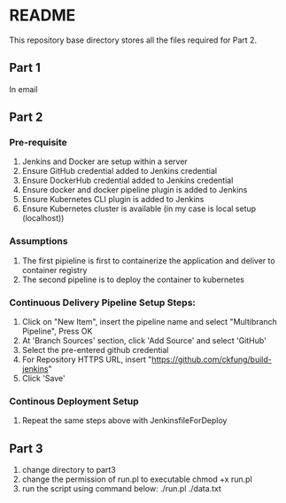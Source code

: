 # README
This repository base directory stores all the files required for Part 2.

## Part 1
In email

## Part 2
### Pre-requisite
1. Jenkins and Docker are setup within a server
2. Ensure GitHub credential added to Jenkins credential
3. Ensure DockerHub credential added to Jenkins credential
4. Ensure docker and docker pipeline plugin is added to Jenkins
5. Ensure Kubernetes CLI plugin is added to Jenkins
6. Ensure Kubernetes cluster is available (in my case is local setup (localhost))

### Assumptions
1. The first pipieline is first to containerize the application and deliver to container registry
2. The second pipeline is to deploy the container to kubernetes 

### Continuous Delivery Pipeline Setup Steps:
1. Click on "New Item", insert the pipeline name and select "Multibranch Pipeline", Press OK
2. At 'Branch Sources' section, click 'Add Source' and select 'GitHub'
3. Select the pre-entered github credential
4. For Repository HTTPS URL, insert "https://github.com/ckfung/build-jenkins"
5. Click 'Save'

### Continous Deployment Setup
1. Repeat the same steps above with JenkinsfileForDeploy

## Part 3
1. change directory to part3
2. change the permission of run.pl to executable
   chmod +x run.pl
3. run the script using command below:
   ./run.pl ./data.txt

